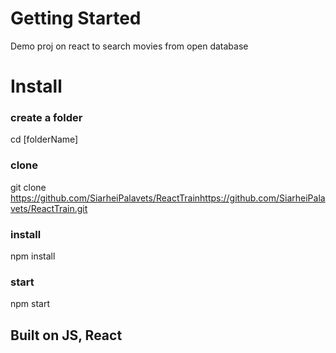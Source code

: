 # Getting Started

Demo proj on react to search movies from open database

# Install
### create a folder
  cd [folderName]

### clone
  git clone https://github.com/SiarheiPalavets/ReactTrainhttps://github.com/SiarheiPalavets/ReactTrain.git

### install
  npm install

### start
  npm start

## Built on JS, React
